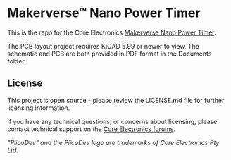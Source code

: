 # Makerverse™ Nano Power Timer

This is the repo for the Core Electronics [Makerverse Nano Power Timer](https://core-electronics.com.au/catalog/product/view/sku/ce07927).

The PCB layout project requires KiCAD 5.99 or newer to view. The schematic and PCB are both provided in PDF format in the Documents folder.

## License
This project is open source - please review the LICENSE.md file for further licensing information.

If you have any technical questions, or concerns about licensing, please contact technical support on the [Core Electronics forums](https://forum.core-electronics.com.au/).

*\"PiicoDev\" and the PiicoDev logo are trademarks of Core Electronics Pty Ltd.*
